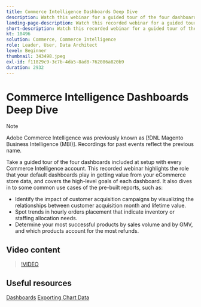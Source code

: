 ```yaml
---
title: Commerce Intelligence Dashboards Deep Dive
description: Watch this webinar for a guided tour of the four dashboards included at setup with every Commerce Intelligence account.
landing-page-description: Watch this recorded webinar for a guided tour of the four dashboards included at setup with every Commerce Intelligence account.
short-description: Watch this recorded webinar for a guided tour of the four dashboards included at setup with every Commerce Intelligence account.
kt: 10496
solution: Commerce, Commerce Intelligence
role: Leader, User, Data Architect
level: Beginner
thumbnail: 343498.jpeg
exl-id: f11829c9-3c7b-4da5-8ad8-762086a820b9
duration: 2932
---
```

# Commerce Intelligence Dashboards Deep Dive

>[!NOTE]
>
>Adobe Commerce Intelligence was previously known as [!DNL Magento Business Intelligence (MBI)]. Recordings for past events reflect the previous name.

Take a guided tour of the four dashboards included at setup with every Commerce Intelligence account. This recorded webinar highlights the role that your default dashboards play in getting value from your eCommerce store data, and covers the high-level goals of each dashboard. It also dives in to some common use cases of the pre-built reports, such as:

- Identify the impact of customer acquisition campaigns by visualizing the relationships between customer acquisition month and lifetime value.
- Spot trends in hourly orders placement that indicate inventory or staffing allocation needs.
- Determine your most successful products by sales volume and by GMV, and which products account for the most refunds.

## Video content

>[!VIDEO](https://video.tv.adobe.com/v/343498?quality=12&learn=on)

## Useful resources

[Dashboards](https://experienceleague.adobe.com/docs/commerce-business-intelligence/mbi/build/dashboards/ess-dashboards.html)
[Exporting Chart Data](https://experienceleague.adobe.com/docs/commerce-business-intelligence/mbi/build/share/exp-chart-dash.html)
